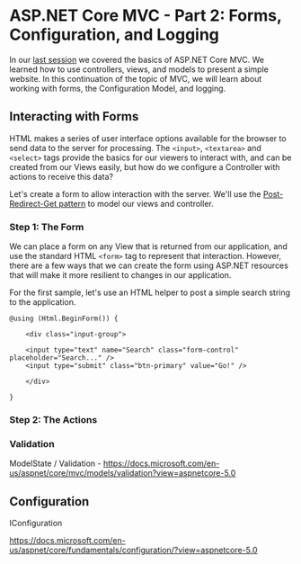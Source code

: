 # ASP.NET Core MVC - Part 2: Forms, Configuration, and Logging

In our [last session](../0202-ModelViewController/README.md) we covered the basics of ASP.NET Core MVC.  We learned how to use controllers, views, and models to present a simple website.  In this continuation of the topic of MVC, we will learn about working with forms, the Configuration Model, and logging.

## Interacting with Forms

HTML makes a series of user interface options available for the browser to send data to the server for processing.  The `<input>`, `<textarea>` and `<select>` tags provide the basics for our viewers to interact with, and can be created from our Views easily, but how do we configure a Controller with actions to receive this data?

Let's create a form to allow interaction with the server.  We'll use the [Post-Redirect-Get pattern](https://wikipedia.org/wiki/Post/Redirect/Get) to model our views and controller.

### Step 1: The Form

We can place a form on any View that is returned from our application, and use the standard HTML `<form>` tag to represent that interaction.  However, there are a few ways that we can create the form using ASP.NET resources that will make it more resilient to changes in our application.

For the first sample, let's use an HTML helper to post a simple search string to the application.

```razor
@using (Html.BeginForm()) {

    <div class="input-group">

    <input type="text" name="Search" class="form-control" placeholder="Search..." />
    <input type="submit" class="btn-primary" value="Go!" />

    </div>

}
```

### Step 2: The Actions

### Validation

ModelState / Validation - https://docs.microsoft.com/en-us/aspnet/core/mvc/models/validation?view=aspnetcore-5.0

## Configuration

IConfiguration

https://docs.microsoft.com/en-us/aspnet/core/fundamentals/configuration/?view=aspnetcore-5.0

